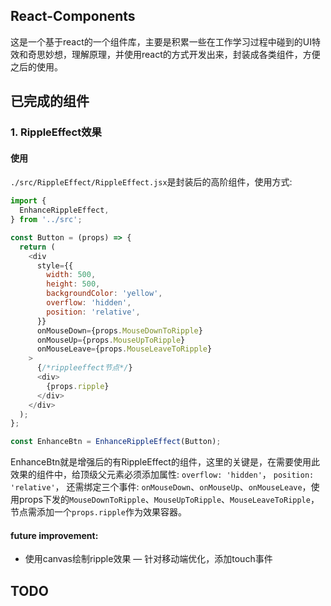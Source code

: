 ## React-Components

这是一个基于react的一个组件库，主要是积累一些在工作学习过程中碰到的UI特效和奇思妙想，理解原理，并使用react的方式开发出来，封装成各类组件，方便之后的使用。

## 已完成的组件

### 1. RippleEffect效果

#### 使用

`./src/RippleEffect/RippleEffect.jsx`是封装后的高阶组件，使用方式: 

```js
import {
  EnhanceRippleEffect,
} from '../src';

const Button = (props) => {
  return (
    <div
      style={{
        width: 500,
        height: 500,
        backgroundColor: 'yellow',
        overflow: 'hidden',
        position: 'relative',
      }}
      onMouseDown={props.MouseDownToRipple}
      onMouseUp={props.MouseUpToRipple}
      onMouseLeave={props.MouseLeaveToRipple}
    >
      {/*rippleeffect节点*/}
      <div>
        {props.ripple}
      </div>
    </div>
  );
};

const EnhanceBtn = EnhanceRippleEffect(Button);
```

EnhanceBtn就是增强后的有RippleEffect的组件，这里的关键是，在需要使用此效果的组件中，给顶级父元素必须添加属性: `overflow: 'hidden'`，
`position: 'relative'`， 还需绑定三个事件: `onMouseDown`、`onMouseUp`、`onMouseLeave`，使用props下发的`MouseDownToRipple`、`MouseUpToRipple`、`MouseLeaveToRipple`，节点需添加一个`props.ripple`作为效果容器。

#### future improvement: 

- 使用canvas绘制ripple效果
— 针对移动端优化，添加touch事件


## TODO
